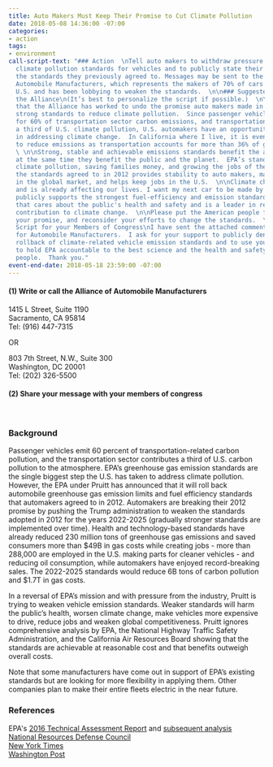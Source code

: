 ```yaml
---
title: Auto Makers Must Keep Their Promise to Cut Climate Pollution
date: 2018-05-08 14:36:00 -07:00
categories:
- action
tags:
- environment
call-script-text: "### Action  \nTell auto makers to withdraw pressure on EPA to weaken
  climate pollution standards for vehicles and to publicly state their support for
  the standards they previously agreed to. Messages may be sent to the Alliance for
  Automobile Manufacturers, which represents the makers of 70% of cars sold in the
  U.S. and has been lobbying to weaken the standards.  \n\n### Suggested Script to
  the Alliance\n(It’s best to personalize the script if possible.)  \n\nI am disappointed
  that the Alliance has worked to undo the promise auto makers made in 2012 to achieve
  strong standards to reduce climate pollution.  Since passenger vehicles account
  for 60% of transportation sector carbon emissions, and transportation contributes
  a third of U.S. climate pollution, U.S. automakers have an opportunity to be leaders
  in addressing climate change.  In California where I live, it is even more important
  to reduce emissions as transportation accounts for more than 36% of greenhouse gases.
  \ \n\nStrong, stable and achievable emissions standards benefit the auto industry
  at the same time they benefit the public and the planet.  EPA’s standards are reducing
  climate pollution, saving families money, and growing the jobs of the future.  Maintaining
  the standards agreed to in 2012 provides stability to auto makers, makes them competitive
  in the global market, and helps keep jobs in the U.S.  \n\nClimate change is real
  and is already affecting our lives. I want my next car to be made by a company that
  publicly supports the strongest fuel-efficiency and emission standards - a company
  that cares about the public's health and safety and is a leader in reducing its
  contribution to climate change.  \n\nPlease put the American people first, keep
  your promise, and reconsider your efforts to change the standards.  \n\n### Suggested
  Script for your Members of Congress\nI have sent the attached comments to the Alliance
  for Automobile Manufacturers.  I ask for your support to publicly denounce the planned
  rollback of climate-related vehicle emission standards and to use your authority
  to hold EPA accountable to the best science and the health and safety of the American
  people.  Thank you."
event-end-date: 2018-05-18 23:59:00 -07:00
---
```


#### (1) Write or call the Alliance of Automobile Manufacturers  
1415 L Street, Suite 1190  
Sacramento, CA 95814  
Tel: (916) 447-7315  

OR  

803 7th Street, N.W., Suite 300  
Washington, DC 20001  
Tel: (202) 326-5500  

#### (2) Share your message with your members of congress  
<br>  
  
### Background  
Passenger vehicles emit 60 percent of transportation-related carbon pollution, and the transportation sector contributes a third of U.S. carbon pollution to the atmosphere. EPA’s greenhouse gas emission standards are the single biggest step the U.S. has taken to address climate pollution.  However, the EPA under Pruitt has announced that it will roll back automobile greenhouse gas emission limits and fuel efficiency standards that automakers agreed to in 2012.  Automakers are breaking their 2012 promise by pushing the Trump administration to weaken the standards adopted in 2012 for the years 2022-2025 (gradually stronger standards are implemented over time).  Health and technology-based standards have already reduced 230 million tons of greenhouse gas emissions and saved consumers more than $49B in gas costs while creating jobs - more than 288,000 are employed in the U.S. making parts for cleaner vehicles -  and reducing oil consumption, while automakers have enjoyed record-breaking sales. The 2022-2025 standards would reduce 6B tons of carbon pollution and $1.7T in gas costs.  

In a reversal of EPA’s mission and with pressure from the industry, Pruitt is trying to weaken vehicle emission standards. Weaker standards will harm the public’s health, worsen climate change, make vehicles more expensive to drive, reduce jobs and weaken global competitiveness.  Pruitt ignores comprehensive analysis by EPA, the National Highway Traffic Safety Administration, and the California Air Resources Board showing that the standards are achievable at reasonable cost and that benefits outweigh overall costs.  

Note that some manufacturers have come out in support of EPA’s existing standards but are looking for more flexibility in applying them.  Other companies plan to make their entire fleets electric in the near future.  

### References  
EPA's [2016 Technical Assessment Report](https://www.nrdc.org/experts/luke-tonachel/2025-clean-car-standards-are-achievable-study-shows) and  [subsequent analysis](https://www.nrdc.org/experts/luke-tonachel/epa-keeps-clean-car-standards-strong-2025)  
[National Resources Defense Council](https://www.nrdc.org/experts/luke-tonachel/pruitt-moves-weaken-clean-car-standards)  
[New York Times](https://www.nytimes.com/2018/03/30/opinion/emissions-standards-auto-industry.html)  
[Washington Post](https://www.washingtonpost.com/national/health-science/epa-to-roll-back-car-emissions-standards/2018/04/02/b720f0b6-36a6-11e8-acd5-35eac230e514_story.html?utm_term=.850cd3a3877d)  